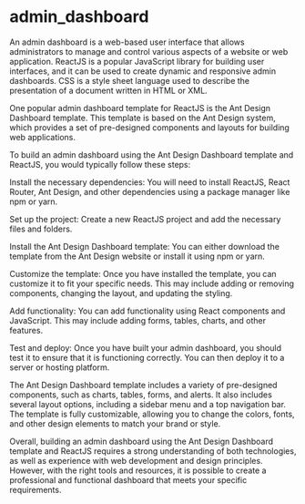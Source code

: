 # admin_dashboard
An admin dashboard is a web-based user interface that allows administrators to manage and control various aspects of a website or web application. ReactJS is a popular JavaScript library for building user interfaces, and it can be used to create dynamic and responsive admin dashboards. CSS is a style sheet language used to describe the presentation of a document written in HTML or XML.

One popular admin dashboard template for ReactJS is the Ant Design Dashboard template. This template is based on the Ant Design system, which provides a set of pre-designed components and layouts for building web applications.

To build an admin dashboard using the Ant Design Dashboard template and ReactJS, you would typically follow these steps:

Install the necessary dependencies: You will need to install ReactJS, React Router, Ant Design, and other dependencies using a package manager like npm or yarn.

Set up the project: Create a new ReactJS project and add the necessary files and folders.

Install the Ant Design Dashboard template: You can either download the template from the Ant Design website or install it using npm or yarn.

Customize the template: Once you have installed the template, you can customize it to fit your specific needs. This may include adding or removing components, changing the layout, and updating the styling.

Add functionality: You can add functionality using React components and JavaScript. This may include adding forms, tables, charts, and other features.

Test and deploy: Once you have built your admin dashboard, you should test it to ensure that it is functioning correctly. You can then deploy it to a server or hosting platform.

The Ant Design Dashboard template includes a variety of pre-designed components, such as charts, tables, forms, and alerts. It also includes several layout options, including a sidebar menu and a top navigation bar. The template is fully customizable, allowing you to change the colors, fonts, and other design elements to match your brand or style.

Overall, building an admin dashboard using the Ant Design Dashboard template and ReactJS requires a strong understanding of both technologies, as well as experience with web development and design principles. However, with the right tools and resources, it is possible to create a professional and functional dashboard that meets your specific requirements.
